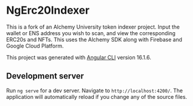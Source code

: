 # NgErc20Indexer

This is a fork of an Alchemy University token indexer project. Input the wallet or ENS address you wish to scan, and view the corresponding ERC20s and NFTs. This uses the Alchemy SDK along with Firebase and Google Cloud Platform.

This project was generated with [Angular CLI](https://github.com/angular/angular-cli) version 16.1.6.

## Development server

Run `ng serve` for a dev server. Navigate to `http://localhost:4200/`. The application will automatically reload if you change any of the source files.
